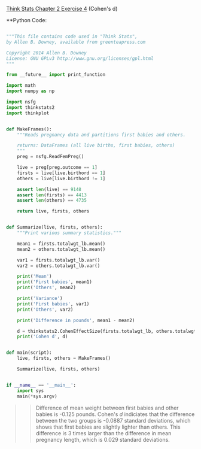 [Think Stats Chapter 2 Exercise 4](http://greenteapress.com/thinkstats2/html/thinkstats2003.html#toc24) (Cohen's d)

>> 
**Python Code:
```python

"""This file contains code used in "Think Stats",
by Allen B. Downey, available from greenteapress.com

Copyright 2014 Allen B. Downey
License: GNU GPLv3 http://www.gnu.org/licenses/gpl.html
"""

from __future__ import print_function

import math
import numpy as np

import nsfg
import thinkstats2
import thinkplot


def MakeFrames():
    """Reads pregnancy data and partitions first babies and others.

    returns: DataFrames (all live births, first babies, others)
    """
    preg = nsfg.ReadFemPreg()

    live = preg[preg.outcome == 1]
    firsts = live[live.birthord == 1]
    others = live[live.birthord != 1]

    assert len(live) == 9148
    assert len(firsts) == 4413
    assert len(others) == 4735

    return live, firsts, others


def Summarize(live, firsts, others):
    """Print various summary statistics."""

    mean1 = firsts.totalwgt_lb.mean()
    mean2 = others.totalwgt_lb.mean()

    var1 = firsts.totalwgt_lb.var()
    var2 = others.totalwgt_lb.var()

    print('Mean')
    print('First babies', mean1)
    print('Others', mean2)

    print('Variance')
    print('First babies', var1)
    print('Others', var2)

    print('Difference in pounds', mean1 - mean2)

    d = thinkstats2.CohenEffectSize(firsts.totalwgt_lb, others.totalwgt_lb)
    print('Cohen d', d)


def main(script):
    live, firsts, others = MakeFrames()

    Summarize(live, firsts, others)


if __name__ == '__main__':
    import sys
    main(*sys.argv)
```
>> Difference of mean weight between first babies and other babies is -0.125 pounds. Cohen's _d_ indiciates that the difference between the two groups is -0.0887 standard deviations, which shows that first babies are slightly lighter than others. This difference is 3 times larger than the difference in mean pregnancy length, which is 0.029 standard deviations. 
